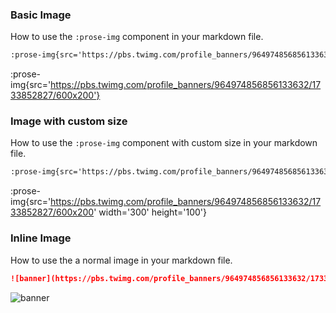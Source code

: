 ### Basic Image

How to use the `:prose-img` component in your markdown file.
```markdown
:prose-img{src='https://pbs.twimg.com/profile_banners/964974856856133632/1733852827/600x200'}
```
:prose-img{src='https://pbs.twimg.com/profile_banners/964974856856133632/1733852827/600x200'}

### Image with custom size

How to use the `:prose-img` component with custom size in your markdown file.
```markdown
:prose-img{src='https://pbs.twimg.com/profile_banners/964974856856133632/1733852827/600x200' width='300' height='100'}
```

:prose-img{src='https://pbs.twimg.com/profile_banners/964974856856133632/1733852827/600x200' width='300' height='100'}

### Inline Image

How to use the a normal image in your markdown file.
```markdown
![banner](https://pbs.twimg.com/profile_banners/964974856856133632/1733852827/600x200)
```
![banner](https://pbs.twimg.com/profile_banners/964974856856133632/1733852827/600x200)
